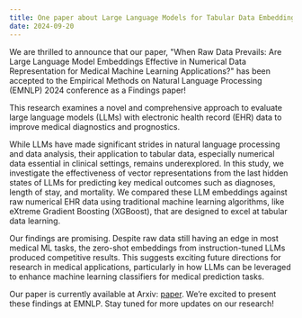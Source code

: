 ```yaml
---
title: One paper about Large Language Models for Tabular Data Embedding is accepted to EMNLP 2024 as Findings!  
date: 2024-09-20
---
```


We are thrilled to announce that our paper, "When Raw Data Prevails: Are Large Language Model Embeddings Effective in Numerical Data Representation for Medical Machine Learning Applications?" has been accepted to the Empirical Methods on Natural Language Processing (EMNLP) 2024 conference as a Findings paper!  <!--more-->

This research examines a novel and comprehensive approach to evaluate large language models (LLMs) with electronic health record (EHR) data to improve medical diagnostics and prognostics.

While LLMs have made significant strides in natural language processing and data analysis, their application to tabular data, especially numerical data essential in clinical settings, remains underexplored. In this study, we investigate the effectiveness of vector representations from the last hidden states of LLMs for predicting key medical outcomes such as diagnoses, length of stay, and mortality. We compared these LLM embeddings against raw numerical EHR data using traditional machine learning algorithms, like eXtreme Gradient Boosting (XGBoost), that are designed to excel at tabular data learning.

Our findings are promising. Despite raw data still having an edge in most medical ML tasks, the zero-shot embeddings from instruction-tuned LLMs produced competitive results. This suggests exciting future directions for research in medical applications, particularly in how LLMs can be leveraged to enhance machine learning classifiers for medical prediction tasks.

Our paper is currently available at Arxiv: [paper](https://www.arxiv.org/abs/2408.11854). We’re excited to present these findings at EMNLP. Stay tuned for more updates on our research!









 
